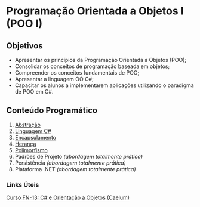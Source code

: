 # Programação Orientada a Objetos I (POO I)

## Objetivos

+ Apresentar os princípios da Programação Orientada a Objetos (POO);
+ Consolidar os conceitos de programação baseada em objetos; 
+ Compreender os conceitos fundamentais de POO;
+ Apresentar a linguagem OO C#;
+ Capacitar os alunos a implementarem aplicações utilizando o paradigma de POO em C#.

## Conteúdo Programático

1. [Abstração](https://drive.google.com/open?id=1jA6XZNwJ9xporLn7RpYz3ExgofKfaAhuQgszTPiQu4A)
1. [Linguagem C#](https://drive.google.com/open?id=17QU6xzWyzZSDJYN4SDOg3FA0PZFtDpk2Gu-FC_ebKd8)
1. [Encapsulamento](https://drive.google.com/open?id=1kFMkHtbanPkQKdJ5-jB5HVty4evdi7PlcP2OkDabAh4)
1. [Herança](https://drive.google.com/open?id=1MFas3XAeewpOiYYldFDXog6Z41pZcUys3K0RoXrMlA8)
1. [Polimorfismo](https://drive.google.com/open?id=1wjhXtCKZVy3b4l2rlqco_yTuPX9dm05GZI8NF9Wjevs)
1. Padrões de Projeto *(abordagem totalmente prática)*
1. Persistência *(abordagem totalmente prática)*
1. Plataforma .NET *(abordagem totalmente prática)*

### Links Úteis

[Curso FN-13: C# e Orientação a Objetos (Caelum)](https://www.caelum.com.br/apostila-csharp-orientacao-objetos/)
